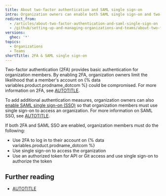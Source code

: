 ```yaml
---
title: About two-factor authentication and SAML single sign-on
intro: Organization owners can enable both SAML single sign-on and two-factor authentication to add additional authentication measures for their organization members.
redirect_from:
  - /articles/about-two-factor-authentication-and-saml-single-sign-on
  - /github/setting-up-and-managing-organizations-and-teams/about-two-factor-authentication-and-saml-single-sign-on
versions:
  ghec: '*'
topics:
  - Organizations
  - Teams
shortTitle: 2FA & SAML single sign-on
---
```


Two-factor authentication (2FA) provides basic authentication for organization members. By enabling 2FA, organization owners limit the likelihood that a member's account on {% data variables.product.prodname_dotcom %} could be compromised. For more information on 2FA, see [AUTOTITLE](/authentication/securing-your-account-with-two-factor-authentication-2fa/about-two-factor-authentication).

To add additional authentication measures, organization owners can also [enable SAML single sign-on (SSO)](/organizations/managing-saml-single-sign-on-for-your-organization/enabling-and-testing-saml-single-sign-on-for-your-organization) so that organization members must use single sign-on to access an organization. For more information on SAML SSO, see [AUTOTITLE](/organizations/managing-saml-single-sign-on-for-your-organization/about-identity-and-access-management-with-saml-single-sign-on).

If both 2FA and SAML SSO are enabled, organization members must do the following:
* Use 2FA to log in to their account on {% data variables.product.prodname_dotcom %}
* Use single sign-on to access the organization
* Use an authorized token for API or Git access and use single sign-on to authorize the token

## Further reading

* [AUTOTITLE](/organizations/managing-saml-single-sign-on-for-your-organization/enforcing-saml-single-sign-on-for-your-organization)
